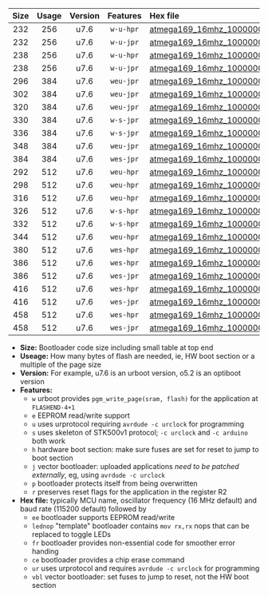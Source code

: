|Size|Usage|Version|Features|Hex file|
|:-:|:-:|:-:|:-:|:--|
|232|256|u7.6|`w-u-hpr`|[atmega169_16mhz_1000000bps_ur.hex](https://raw.githubusercontent.com/stefanrueger/urboot/main/atmega169_16mhz_1000000bps_ur.hex)|
|232|256|u7.6|`w-u-jpr`|[atmega169_16mhz_1000000bps_ur_vbl.hex](https://raw.githubusercontent.com/stefanrueger/urboot/main/atmega169_16mhz_1000000bps_ur_vbl.hex)|
|238|256|u7.6|`w-u-hpr`|[atmega169_16mhz_1000000bps_lednop_ur.hex](https://raw.githubusercontent.com/stefanrueger/urboot/main/atmega169_16mhz_1000000bps_lednop_ur.hex)|
|238|256|u7.6|`w-u-jpr`|[atmega169_16mhz_1000000bps_lednop_ur_vbl.hex](https://raw.githubusercontent.com/stefanrueger/urboot/main/atmega169_16mhz_1000000bps_lednop_ur_vbl.hex)|
|296|384|u7.6|`weu-jpr`|[atmega169_16mhz_1000000bps_ee_ur_vbl.hex](https://raw.githubusercontent.com/stefanrueger/urboot/main/atmega169_16mhz_1000000bps_ee_ur_vbl.hex)|
|302|384|u7.6|`weu-jpr`|[atmega169_16mhz_1000000bps_ee_lednop_ur_vbl.hex](https://raw.githubusercontent.com/stefanrueger/urboot/main/atmega169_16mhz_1000000bps_ee_lednop_ur_vbl.hex)|
|320|384|u7.6|`weu-jpr`|[atmega169_16mhz_1000000bps_ee_lednop_fr_ur_vbl.hex](https://raw.githubusercontent.com/stefanrueger/urboot/main/atmega169_16mhz_1000000bps_ee_lednop_fr_ur_vbl.hex)|
|330|384|u7.6|`w-s-jpr`|[atmega169_16mhz_1000000bps_vbl.hex](https://raw.githubusercontent.com/stefanrueger/urboot/main/atmega169_16mhz_1000000bps_vbl.hex)|
|336|384|u7.6|`w-s-jpr`|[atmega169_16mhz_1000000bps_lednop_vbl.hex](https://raw.githubusercontent.com/stefanrueger/urboot/main/atmega169_16mhz_1000000bps_lednop_vbl.hex)|
|348|384|u7.6|`weu-jpr`|[atmega169_16mhz_1000000bps_ee_lednop_fr_ce_ur_vbl.hex](https://raw.githubusercontent.com/stefanrueger/urboot/main/atmega169_16mhz_1000000bps_ee_lednop_fr_ce_ur_vbl.hex)|
|384|384|u7.6|`wes-jpr`|[atmega169_16mhz_1000000bps_ee_vbl.hex](https://raw.githubusercontent.com/stefanrueger/urboot/main/atmega169_16mhz_1000000bps_ee_vbl.hex)|
|292|512|u7.6|`weu-hpr`|[atmega169_16mhz_1000000bps_ee_ur.hex](https://raw.githubusercontent.com/stefanrueger/urboot/main/atmega169_16mhz_1000000bps_ee_ur.hex)|
|298|512|u7.6|`weu-hpr`|[atmega169_16mhz_1000000bps_ee_lednop_ur.hex](https://raw.githubusercontent.com/stefanrueger/urboot/main/atmega169_16mhz_1000000bps_ee_lednop_ur.hex)|
|316|512|u7.6|`weu-hpr`|[atmega169_16mhz_1000000bps_ee_lednop_fr_ur.hex](https://raw.githubusercontent.com/stefanrueger/urboot/main/atmega169_16mhz_1000000bps_ee_lednop_fr_ur.hex)|
|326|512|u7.6|`w-s-hpr`|[atmega169_16mhz_1000000bps.hex](https://raw.githubusercontent.com/stefanrueger/urboot/main/atmega169_16mhz_1000000bps.hex)|
|332|512|u7.6|`w-s-hpr`|[atmega169_16mhz_1000000bps_lednop.hex](https://raw.githubusercontent.com/stefanrueger/urboot/main/atmega169_16mhz_1000000bps_lednop.hex)|
|344|512|u7.6|`weu-hpr`|[atmega169_16mhz_1000000bps_ee_lednop_fr_ce_ur.hex](https://raw.githubusercontent.com/stefanrueger/urboot/main/atmega169_16mhz_1000000bps_ee_lednop_fr_ce_ur.hex)|
|380|512|u7.6|`wes-hpr`|[atmega169_16mhz_1000000bps_ee.hex](https://raw.githubusercontent.com/stefanrueger/urboot/main/atmega169_16mhz_1000000bps_ee.hex)|
|386|512|u7.6|`wes-hpr`|[atmega169_16mhz_1000000bps_ee_lednop.hex](https://raw.githubusercontent.com/stefanrueger/urboot/main/atmega169_16mhz_1000000bps_ee_lednop.hex)|
|386|512|u7.6|`wes-jpr`|[atmega169_16mhz_1000000bps_ee_lednop_vbl.hex](https://raw.githubusercontent.com/stefanrueger/urboot/main/atmega169_16mhz_1000000bps_ee_lednop_vbl.hex)|
|416|512|u7.6|`wes-hpr`|[atmega169_16mhz_1000000bps_ee_lednop_fr.hex](https://raw.githubusercontent.com/stefanrueger/urboot/main/atmega169_16mhz_1000000bps_ee_lednop_fr.hex)|
|416|512|u7.6|`wes-jpr`|[atmega169_16mhz_1000000bps_ee_lednop_fr_vbl.hex](https://raw.githubusercontent.com/stefanrueger/urboot/main/atmega169_16mhz_1000000bps_ee_lednop_fr_vbl.hex)|
|458|512|u7.6|`wes-hpr`|[atmega169_16mhz_1000000bps_ee_lednop_fr_ce.hex](https://raw.githubusercontent.com/stefanrueger/urboot/main/atmega169_16mhz_1000000bps_ee_lednop_fr_ce.hex)|
|458|512|u7.6|`wes-jpr`|[atmega169_16mhz_1000000bps_ee_lednop_fr_ce_vbl.hex](https://raw.githubusercontent.com/stefanrueger/urboot/main/atmega169_16mhz_1000000bps_ee_lednop_fr_ce_vbl.hex)|

- **Size:** Bootloader code size including small table at top end
- **Useage:** How many bytes of flash are needed, ie, HW boot section or a multiple of the page size
- **Version:** For example, u7.6 is an urboot version, o5.2 is an optiboot version
- **Features:**
  + `w` urboot provides `pgm_write_page(sram, flash)` for the application at `FLASHEND-4+1`
  + `e` EEPROM read/write support
  + `u` uses urprotocol requiring `avrdude -c urclock` for programming
  + `s` uses skeleton of STK500v1 protocol; `-c urclock` and `-c arduino` both work
  + `h` hardware boot section: make sure fuses are set for reset to jump to boot section
  + `j` vector bootloader: uploaded applications *need to be patched externally*, eg, using `avrdude -c urclock`
  + `p` bootloader protects itself from being overwritten
  + `r` preserves reset flags for the application in the register R2
- **Hex file:** typically MCU name, oscillator frequency (16 MHz default) and baud rate (115200 default) followed by
  + `ee` bootloader supports EEPROM read/write
  + `lednop` "template" bootloader contains `mov rx,rx` nops that can be replaced to toggle LEDs
  + `fr` bootloader provides non-essential code for smoother error handing
  + `ce` bootloader provides a chip erase command
  + `ur` uses urprotocol and requires `avrdude -c urclock` for programming
  + `vbl` vector bootloader: set fuses to jump to reset, not the HW boot section
